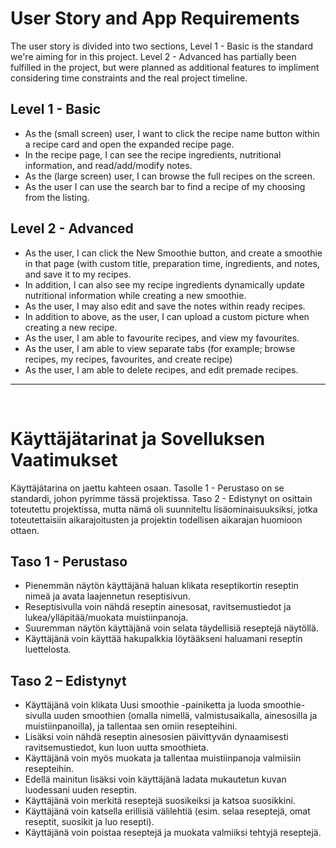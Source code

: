 # User Story and App Requirements

The user story is divided into two sections, Level 1 - Basic is the standard we're aiming for in this project. Level 2 - Advanced has partially been fulfilled in the project, but were planned as additional features to impliment considering time constraints and the real project timeline.

## Level 1 - Basic

- As the (small screen) user, I want to click the recipe name button within a recipe card and open the expanded recipe page.
- In the recipe page, I can see the recipe ingredients, nutritional information, and read/add/modify notes.
- As the (large screen) user, I can browse the full recipes on the screen.
- As the user I can use the search bar to find a recipe of my choosing from the listing.  

## Level 2 - Advanced

- As the user, I can click the New Smoothie button, and create a smoothie in that page (with custom title, preparation time, ingredients, and notes, and save it to my recipes.
- In addition, I can also see my recipe ingredients dynamically update nutritional information while creating a new smoothie.
- As the user, I may also edit and save the notes within ready recipes.
- In addition to above, as the user, I can upload a custom picture when creating a new recipe.
- As the user, I am able to favourite recipes, and view my favourites.
- As the user, I am able to view separate tabs (for example; browse recipes, my recipes, favourites, and create recipe)
- As the user, I am able to delete recipes, and edit premade recipes.

---
<br>

# Käyttäjätarinat ja Sovelluksen Vaatimukset

Käyttäjätarina on jaettu kahteen osaan. Tasolle 1 - Perustaso on se standardi, johon pyrimme tässä projektissa. Taso 2 - Edistynyt on osittain toteutettu projektissa, mutta nämä oli suunniteltu lisäominaisuuksiksi, jotka toteutettaisiin aikarajoitusten ja projektin todellisen aikarajan huomioon ottaen.

## Taso 1 - Perustaso
- Pienemmän näytön käyttäjänä haluan klikata reseptikortin reseptin nimeä ja avata laajennetun reseptisivun.  
- Reseptisivulla voin nähdä reseptin ainesosat, ravitsemustiedot ja lukea/ylläpitää/muokata muistiinpanoja.  
- Suuremman näytön käyttäjänä voin selata täydellisiä reseptejä näytöllä.  
- Käyttäjänä voin käyttää hakupalkkia löytääkseni haluamani reseptin luettelosta.  

## Taso 2 – Edistynyt
- Käyttäjänä voin klikata Uusi smoothie -painiketta ja luoda smoothie-sivulla uuden smoothien (omalla nimellä, valmistusaikalla, ainesosilla ja muistiinpanoilla), ja tallentaa sen omiin resepteihini.
- Lisäksi voin nähdä reseptin ainesosien päivittyvän dynaamisesti ravitsemustiedot, kun luon uutta smoothieta.
- Käyttäjänä voin myös muokata ja tallentaa muistiinpanoja valmiisiin resepteihin.
- Edellä mainitun lisäksi voin käyttäjänä ladata mukautetun kuvan luodessani uuden reseptin.
- Käyttäjänä voin merkitä reseptejä suosikeiksi ja katsoa suosikkini.
- Käyttäjänä voin katsella erillisiä välilehtiä (esim. selaa reseptejä, omat reseptit, suosikit ja luo resepti).
- Käyttäjänä voin poistaa reseptejä ja muokata valmiiksi tehtyjä reseptejä.


